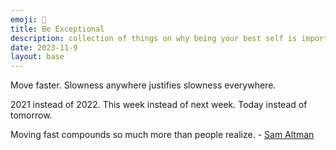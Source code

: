 ```yaml
---
emoji: 🚀
title: Be Exceptional
description: collection of things on why being your best self is important.
date: 2023-11-9
layout: base
---
```


Move faster. Slowness anywhere justifies slowness everywhere.

2021 instead of 2022. This week instead of next week. Today instead of tomorrow.

Moving fast compounds so much more than people realize. - [Sam Altman](https://twitter.com/sama/status/1345140364995227648)


